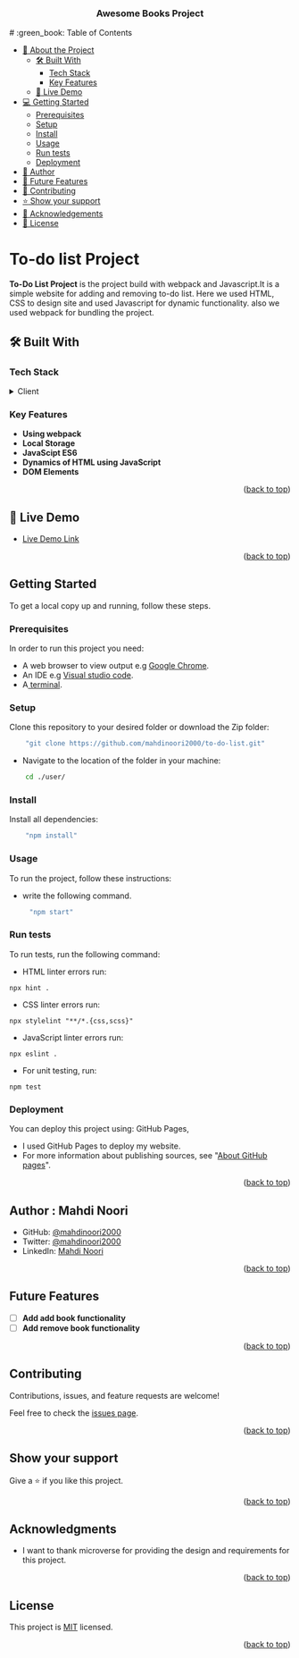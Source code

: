 <a name="readme-top"></a>

<div align="center">
  <h3><b>Awesome Books Project</b></h3>
</div>
# :green_book: Table of Contents

- [:book: About the Project](#about-project)
  - [🛠 Built With](#built-with)
    - [Tech Stack](#tech-stack)
    - [Key Features](#key-features)
  - [:rocket: Live Demo](#live-demo)
- [:computer: Getting Started](#getting-started)
  - [Prerequisites](#prerequisites)
  - [Setup](#setup)
  - [Install](#install)
  - [Usage](#usage)
  - [Run tests](#run-tests)
  - [Deployment](#deployment)
- [:bust_in_silhouette: Author](#author)
- [:telescope: Future Features](#future-features)
- [:handshake: Contributing](#contributing)
- [:star:️ Show your support](#support)
- [:pray: Acknowledgements](#acknowledgements)
- [:memo: License](#license)

# To-do list Project <a name="To-Do List Project"></a>

**To-Do List Project** is the  project build with webpack and Javascript.It is a simple website for adding and removing to-do list. Here we used HTML, CSS to design site and used Javascript for dynamic functionality. also we used webpack for bundling the project.

## 🛠 Built With <a name="built-with"></a>

### Tech Stack <a name="tech-stack"></a>

<details>
  <summary>Client</summary>
  <ul>
    <li><a href="https://developer.mozilla.org/en-US/docs/Web/HTML">HTML</a></li>
    <li><a href="https://developer.mozilla.org/en-US/docs/Web/CSS">CSS</a></li>
    <li><a href="https://developer.mozilla.org/en-US/docs/Learn/JavaScript/Client-side_web_APIs/Manipulating_documents">DOM</a></li>
    <li><a href="https://developer.mozilla.org/en-US/docs/Web/JavaScript/Reference/Global_Objects/Object">Webpack</a></li>
    <li><a href="https://css-tricks.com/snippets/css/a-guide-to-flexbox/">FlexBox</a></li>
    <li><a href="https://mozilla.github.io/addons-linter/">Linters</a></li>
  </ul>
</details>

### Key Features <a name="key-features"></a>

- **Using webpack**
- **Local Storage**
- **JavaScipt ES6**
- **Dynamics of HTML using JavaScript**
- **DOM Elements**

<p align="right">(<a href="#readme-top">back to top</a>)</p>

<!-- LIVE DEMO -->

## 🚀 Live Demo <a name="live-demo"></a>

- [Live Demo Link](https://mahdinoori2000.github.io/to-do-list/)

<p align="right">(<a href="#readme-top">back to top</a>)</p>

## Getting Started <a name="getting-started"></a>

To get a local copy up and running, follow these steps.

### Prerequisites

In order to run this project you need:

- A web browser to view output e.g [Google Chrome](https://www.google.com/chrome/).
- An IDE e.g [Visual studio code](https://code.visualstudio.com/).
- A[ terminal](https://code.visualstudio.com/docs/terminal/basics).

### Setup

Clone this repository to your desired folder or download the Zip folder:

```sh
    "git clone https://github.com/mahdinoori2000/to-do-list.git"
```

- Navigate to the location of the folder in your machine:

```sh
    cd ./user/
```

### Install

Install all dependencies:

```sh
    "npm install"
```

### Usage

To run the project, follow these instructions:

- write the following command.

```sh
     "npm start"
```

### Run tests

To run tests, run the following command:

- HTML linter errors run:

```
npx hint .
```

- CSS linter errors run:

```
npx stylelint "**/*.{css,scss}"
```

- JavaScript linter errors run:

```
npx eslint .
```

- For unit testing, run:

```
npm test
```

### Deployment <a name="deployment"></a>

You can deploy this project using: GitHub Pages,

- I used GitHub Pages to deploy my website.
- For more information about publishing sources, see "[About GitHub pages](https://docs.github.com/en/pages/getting-started-with-github-pages/about-github-pages#publishing-sources-for-github-pages-sites)".

<p align="right">(<a href="#readme-top">back to top</a>)</p>


## Author : Mahdi Noori
<!-- @import "[TOC]" {cmd="toc" depthFrom=1 depthTo=6 orderedList=false} -->
<a name="Mahdi Noori"></a>

- GitHub: [@mahdinoori2000](https://github.com/mahdinoori2000)
- Twitter: [@mahdinoori2000](https://twitter.com/mahdinoori2000)
- LinkedIn: [Mahdi Noori](https://www.linkedin.com/in/mahdi-noori-4b4370270/)

<p align="right">(<a href="#readme-top">back to top</a>)</p>

## Future Features <a name="future-features"></a>

- [ ] **Add add book functionality**
- [ ] **Add remove book functionality**

<p align="right">(<a href="#readme-top">back to top</a>)</p>

## Contributing <a name="contributing"></a>

Contributions, issues, and feature requests are welcome!

Feel free to check the [issues page](../../issues/).

<p align="right">(<a href="#readme-top">back to top</a>)</p>

## Show your support <a name="support"></a>

Give a ⭐ if you like this project.

<p align="right">(<a href="#readme-top">back to top</a>)</p>

## Acknowledgments <a name="acknowledgements"></a>

- I want to thank microverse for providing the design and requirements for this project.

<p align="right">(<a href="#readme-top">back to top</a>)</p>

## License <a name="license"></a>

This project is [MIT](./MIT.md) licensed.

<p align="right">(<a href="#readme-top">back to top</a>)</p>
